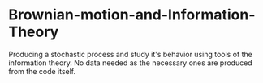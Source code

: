# Brownian-motion-and-Information-Theory
Producing a stochastic process and study  it's behavior using  tools of the information theory.
No data needed as the necessary ones are produced from the code itself.

